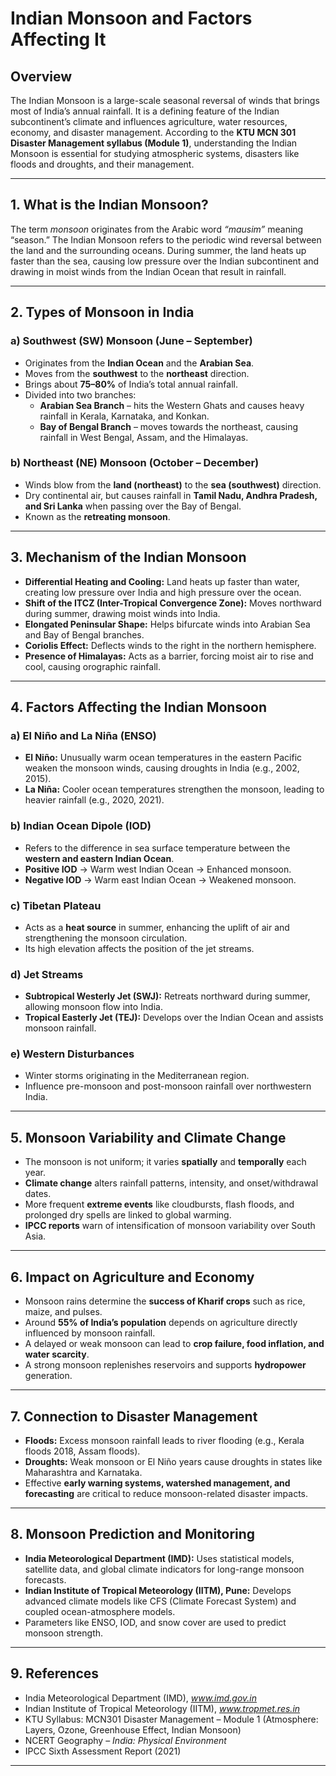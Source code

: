 # Indian Monsoon and Factors Affecting It

## Overview
The Indian Monsoon is a large-scale seasonal reversal of winds that brings most of India’s annual rainfall. It is a defining feature of the Indian subcontinent’s climate and influences agriculture, water resources, economy, and disaster management. According to the **KTU MCN 301 Disaster Management syllabus (Module 1)**, understanding the Indian Monsoon is essential for studying atmospheric systems, disasters like floods and droughts, and their management.

---

## 1. What is the Indian Monsoon?
The term *monsoon* originates from the Arabic word *“mausim”* meaning “season.” The Indian Monsoon refers to the periodic wind reversal between the land and the surrounding oceans. During summer, the land heats up faster than the sea, causing low pressure over the Indian subcontinent and drawing in moist winds from the Indian Ocean that result in rainfall.

---

## 2. Types of Monsoon in India
### **a) Southwest (SW) Monsoon (June – September)**
- Originates from the **Indian Ocean** and the **Arabian Sea**.
- Moves from the **southwest** to the **northeast** direction.
- Brings about **75–80%** of India’s total annual rainfall.
- Divided into two branches:
  - **Arabian Sea Branch** – hits the Western Ghats and causes heavy rainfall in Kerala, Karnataka, and Konkan.
  - **Bay of Bengal Branch** – moves towards the northeast, causing rainfall in West Bengal, Assam, and the Himalayas.

### **b) Northeast (NE) Monsoon (October – December)**
- Winds blow from the **land (northeast)** to the **sea (southwest)** direction.
- Dry continental air, but causes rainfall in **Tamil Nadu, Andhra Pradesh, and Sri Lanka** when passing over the Bay of Bengal.
- Known as the **retreating monsoon**.

---

## 3. Mechanism of the Indian Monsoon
- **Differential Heating and Cooling:** Land heats up faster than water, creating low pressure over India and high pressure over the ocean.
- **Shift of the ITCZ (Inter-Tropical Convergence Zone):** Moves northward during summer, drawing moist winds into India.
- **Elongated Peninsular Shape:** Helps bifurcate winds into Arabian Sea and Bay of Bengal branches.
- **Coriolis Effect:** Deflects winds to the right in the northern hemisphere.
- **Presence of Himalayas:** Acts as a barrier, forcing moist air to rise and cool, causing orographic rainfall.

---

## 4. Factors Affecting the Indian Monsoon

### **a) El Niño and La Niña (ENSO)**
- **El Niño:** Unusually warm ocean temperatures in the eastern Pacific weaken the monsoon winds, causing droughts in India (e.g., 2002, 2015).  
- **La Niña:** Cooler ocean temperatures strengthen the monsoon, leading to heavier rainfall (e.g., 2020, 2021).

### **b) Indian Ocean Dipole (IOD)**
- Refers to the difference in sea surface temperature between the **western and eastern Indian Ocean**.
- **Positive IOD** → Warm west Indian Ocean → Enhanced monsoon.  
- **Negative IOD** → Warm east Indian Ocean → Weakened monsoon.

### **c) Tibetan Plateau**
- Acts as a **heat source** in summer, enhancing the uplift of air and strengthening the monsoon circulation.
- Its high elevation affects the position of the jet streams.

### **d) Jet Streams**
- **Subtropical Westerly Jet (SWJ):** Retreats northward during summer, allowing monsoon flow into India.  
- **Tropical Easterly Jet (TEJ):** Develops over the Indian Ocean and assists monsoon rainfall.  

### **e) Western Disturbances**
- Winter storms originating in the Mediterranean region.  
- Influence pre-monsoon and post-monsoon rainfall over northwestern India.

---

## 5. Monsoon Variability and Climate Change
- The monsoon is not uniform; it varies **spatially** and **temporally** each year.
- **Climate change** alters rainfall patterns, intensity, and onset/withdrawal dates.
- More frequent **extreme events** like cloudbursts, flash floods, and prolonged dry spells are linked to global warming.
- **IPCC reports** warn of intensification of monsoon variability over South Asia.

---

## 6. Impact on Agriculture and Economy
- Monsoon rains determine the **success of Kharif crops** such as rice, maize, and pulses.
- Around **55% of India’s population** depends on agriculture directly influenced by monsoon rainfall.
- A delayed or weak monsoon can lead to **crop failure, food inflation, and water scarcity**.
- A strong monsoon replenishes reservoirs and supports **hydropower** generation.

---

## 7. Connection to Disaster Management
- **Floods:** Excess monsoon rainfall leads to river flooding (e.g., Kerala floods 2018, Assam floods).  
- **Droughts:** Weak monsoon or El Niño years cause droughts in states like Maharashtra and Karnataka.  
- Effective **early warning systems, watershed management, and forecasting** are critical to reduce monsoon-related disaster impacts.

---

## 8. Monsoon Prediction and Monitoring
- **India Meteorological Department (IMD):** Uses statistical models, satellite data, and global climate indicators for long-range monsoon forecasts.  
- **Indian Institute of Tropical Meteorology (IITM), Pune:** Develops advanced climate models like CFS (Climate Forecast System) and coupled ocean-atmosphere models.  
- Parameters like ENSO, IOD, and snow cover are used to predict monsoon strength.

---

## 9. References
- India Meteorological Department (IMD), *www.imd.gov.in*  
- Indian Institute of Tropical Meteorology (IITM), *www.tropmet.res.in*  
- KTU Syllabus: MCN301 Disaster Management – Module 1 (Atmosphere: Layers, Ozone, Greenhouse Effect, Indian Monsoon)  
- NCERT Geography – *India: Physical Environment*  
- IPCC Sixth Assessment Report (2021)

---

